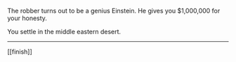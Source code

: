 The robber turns out to be a genius Einstein. He gives you $1,000,000 for your honesty.

You settle in the middle eastern desert.
___
[[finish]]